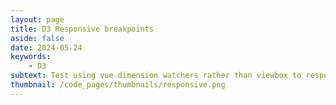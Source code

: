 ```yaml
---
layout: page
title: D3 Responsive breakpoints
aside: false
date: 2024-05-24
keywords:
    - D3
subtext: Test using vue dimension watchers rather than viewbox to responsively adjust plot size
thumbnail: /code_pages/thumbnails/responsive.png
---
```



<script setup>
import responsive from "/components/graphs/responsive.vue";
</script>

<D3PlotContainer>
<responsive />
</D3PlotContainer>


